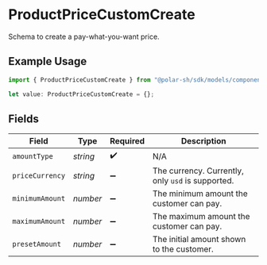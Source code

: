 # ProductPriceCustomCreate

Schema to create a pay-what-you-want price.

## Example Usage

```typescript
import { ProductPriceCustomCreate } from "@polar-sh/sdk/models/components/productpricecustomcreate.js";

let value: ProductPriceCustomCreate = {};
```

## Fields

| Field                                             | Type                                              | Required                                          | Description                                       |
| ------------------------------------------------- | ------------------------------------------------- | ------------------------------------------------- | ------------------------------------------------- |
| `amountType`                                      | *string*                                          | :heavy_check_mark:                                | N/A                                               |
| `priceCurrency`                                   | *string*                                          | :heavy_minus_sign:                                | The currency. Currently, only `usd` is supported. |
| `minimumAmount`                                   | *number*                                          | :heavy_minus_sign:                                | The minimum amount the customer can pay.          |
| `maximumAmount`                                   | *number*                                          | :heavy_minus_sign:                                | The maximum amount the customer can pay.          |
| `presetAmount`                                    | *number*                                          | :heavy_minus_sign:                                | The initial amount shown to the customer.         |